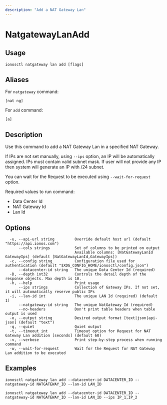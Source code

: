 ```yaml
---
description: "Add a NAT Gateway Lan"
---
```


# NatgatewayLanAdd

## Usage

```text
ionosctl natgateway lan add [flags]
```

## Aliases

For `natgateway` command:

```text
[nat ng]
```

For `add` command:

```text
[a]
```

## Description

Use this command to add a NAT Gateway Lan in a specified NAT Gateway.

If IPs are not set manually, using `--ips` option, an IP will be automatically assigned. IPs must contain valid subnet mask. If user will not provide any IP then system will generate an IP with /24 subnet.

You can wait for the Request to be executed using `--wait-for-request` option.

Required values to run command:

* Data Center Id
* NAT Gateway Id
* Lan Id

## Options

```text
  -u, --api-url string         Override default host url (default "https://api.ionos.com")
      --cols strings           Set of columns to be printed on output 
                               Available columns: [NatGatewayLanId GatewayIps] (default [NatGatewayLanId,GatewayIps])
  -c, --config string          Configuration file used for authentication (default "$XDG_CONFIG_HOME/ionosctl/config.json")
      --datacenter-id string   The unique Data Center Id (required)
  -D, --depth int32            Controls the detail depth of the response objects. Max depth is 10.
  -h, --help                   Print usage
      --ips strings            Collection of Gateway IPs. If not set, it will automatically reserve public IPs
  -i, --lan-id int             The unique LAN Id (required) (default 1)
      --natgateway-id string   The unique NatGateway Id (required)
      --no-headers             Don't print table headers when table output is used
  -o, --output string          Desired output format [text|json|api-json] (default "text")
  -q, --quiet                  Quiet output
  -t, --timeout int            Timeout option for Request for NAT Gateway Lan addition [seconds] (default 60)
  -v, --verbose                Print step-by-step process when running command
  -w, --wait-for-request       Wait for the Request for NAT Gateway Lan addition to be executed
```

## Examples

```text
ionosctl natgateway lan add --datacenter-id DATACENTER_ID --natgateway-id NATGATEWAY_ID --lan-id LAN_ID

ionosctl natgateway lan add --datacenter-id DATACENTER_ID --natgateway-id NATGATEWAY_ID --lan-id LAN_ID --ips IP_1,IP_2
```

